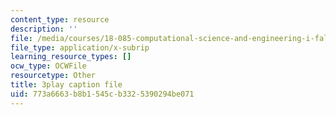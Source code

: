 ```yaml
---
content_type: resource
description: ''
file: /media/courses/18-085-computational-science-and-engineering-i-fall-2008/773a6663b8b1545cb3325390294be071_gYME3EbIqV4.vtt
file_type: application/x-subrip
learning_resource_types: []
ocw_type: OCWFile
resourcetype: Other
title: 3play caption file
uid: 773a6663-b8b1-545c-b332-5390294be071
---
```

